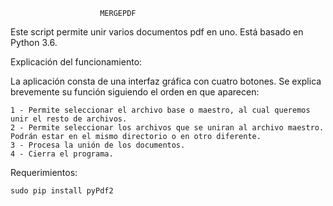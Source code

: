 				

						MERGEPDF

						
					


Este script permite unir varios documentos pdf en uno. Está basado en Python 3.6. 

Explicación del funcionamiento:

La aplicación consta de una interfaz gráfica con cuatro botones. Se explica brevemente su función siguiendo el orden en que aparecen:

	1 - Permite seleccionar el archivo base o maestro, al cual queremos unir el resto de archivos.
	2 - Permite seleccionar los archivos que se uniran al archivo maestro. Podrán estar en el mismo directorio o en otro diferente.
	3 - Procesa la unión de los documentos.
	4 - Cierra el programa.


Requerimientos:

	sudo pip install pyPdf2
